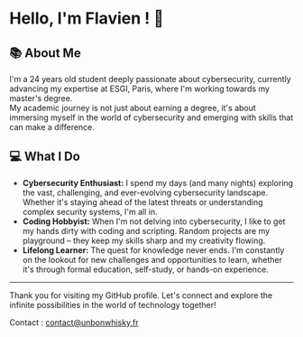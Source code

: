 # Hello, I'm Flavien ! 👋

## 📚 About Me
I'm a 24 years old student deeply passionate about cybersecurity, currently advancing my expertise at ESGI, Paris, where I'm working towards my master's degree.  
My academic journey is not just about earning a degree, it's about immersing myself in the world of cybersecurity and emerging with skills that can make a difference.

## 💻 What I Do
- **Cybersecurity Enthusiast:** I spend my days (and many nights) exploring the vast, challenging, and ever-evolving cybersecurity landscape. Whether it's staying ahead of the latest threats or understanding complex security systems, I'm all in.
- **Coding Hobbyist:** When I'm not delving into cybersecurity, I like to get my hands dirty with coding and scripting. Random projects are my playground – they keep my skills sharp and my creativity flowing.
- **Lifelong Learner:** The quest for knowledge never ends. I'm constantly on the lookout for new challenges and opportunities to learn, whether it's through formal education, self-study, or hands-on experience.

---

Thank you for visiting my GitHub profile. Let's connect and explore the infinite possibilities in the world of technology together!

Contact : contact@unbonwhisky.fr

